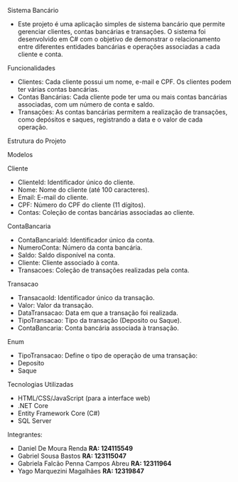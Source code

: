 Sistema Bancário

* Este projeto é uma aplicação simples de sistema bancário que permite gerenciar clientes, contas bancárias e transações. O sistema foi desenvolvido em C# com o objetivo de demonstrar o relacionamento entre diferentes entidades bancárias e operações associadas a cada cliente e conta.

Funcionalidades

* Clientes: Cada cliente possui um nome, e-mail e CPF. Os clientes podem ter várias contas bancárias.
* Contas Bancárias: Cada cliente pode ter uma ou mais contas bancárias associadas, com um número de conta e saldo.
* Transações: As contas bancárias permitem a realização de transações, como depósitos e saques, registrando a data e o valor de cada operação.

Estrutura do Projeto

Modelos

Cliente

* ClienteId: Identificador único do cliente.
* Nome: Nome do cliente (até 100 caracteres).
* Email: E-mail do cliente.
* CPF: Número do CPF do cliente (11 dígitos).
* Contas: Coleção de contas bancárias associadas ao cliente.

ContaBancaria

* ContaBancariaId: Identificador único da conta.
* NumeroConta: Número da conta bancária.
* Saldo: Saldo disponível na conta.
* Cliente: Cliente associado à conta.
* Transacoes: Coleção de transações realizadas pela conta.

Transacao

* TransacaoId: Identificador único da transação.
* Valor: Valor da transação.
* DataTransacao: Data em que a transação foi realizada.
* TipoTransacao: Tipo da transação (Deposito ou Saque).
* ContaBancaria: Conta bancária associada à transação.

Enum

* TipoTransacao: Define o tipo de operação de uma transação:
* Deposito
* Saque

Tecnologias Utilizadas

* HTML/CSS/JavaScript (para a interface web)
* .NET Core
* Entity Framework Core (C#)
* SQL Server

Integrantes:

* Daniel De Moura Renda  **RA: 124115549**
* Gabriel Sousa Bastos        **RA: 123115047**
* Gabriela Falcão Penna Campos Abreu  **RA: 12311964**
* Yago Marquezini Magalhães                     **RA: 12319847**
